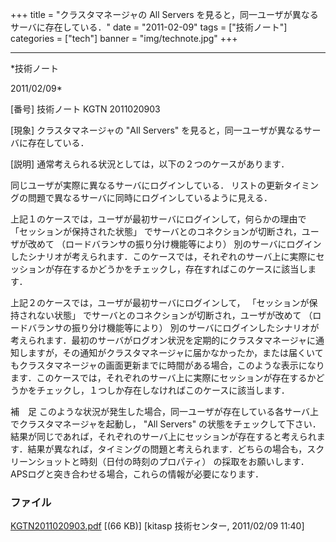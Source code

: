 ﻿+++
title = "クラスタマネージャの All Servers を見ると，同一ユーザが異なるサーバに存在している．"
date = "2011-02-09"
tags = ["技術ノート"]
categories = ["tech"]
banner = "img/technote.jpg"
+++

-----------------------------------------------------------------------------------------------------------------------------

*技術ノート

2011/02/09*


[番号]
技術ノート KGTN 2011020903

[現象]
クラスタマネージャの "All Servers"
を見ると，同一ユーザが異なるサーバに存在している．

[説明]
通常考えられる状況としては，以下の２つのケースがあります．

同じユーザが実際に異なるサーバにログインしている．
リストの更新タイミングの問題で異なるサーバに同時にログインしているように見える．

上記１のケースでは，ユーザが最初サーバにログインして，何らかの理由で
「セッションが保持された状態」
でサーバとのコネクションが切断され，ユーザが改めて
（ロードバランサの振り分け機能等により）
別のサーバにログインしたシナリオが考えられます．このケースでは，それぞれのサーバ上に実際にセッションが存在するかどうかをチェックし，存在すればこのケースに該当します．

上記２のケースでは，ユーザが最初サーバにログインして，
「セッションが保持されない状態」
でサーバとのコネクションが切断され，ユーザが改めて
（ロードバランサの振り分け機能等により）
別のサーバにログインしたシナリオが考えられます．最初のサーバがログオン状況を定期的にクラスタマネージャに通知しますが，その通知がクラスタマネージャに届かなかったか，または届くいてもクラスタマネージャの画面更新までに時間がある場合，このような表示になります．このケースでは，それぞれのサーバ上に実際にセッションが存在するかどうかをチェックし，１つしか存在しなければこのケースに該当します．

補　足
このような状況が発生した場合，同一ユーザが存在している各サーバ上でクラスタマネージャを起動し，
"All Servers"
の状態をチェックして下さい．結果が同じであれば，それぞれのサーバ上にセッションが存在すると考えられます．結果が異なれば，タイミングの問題と考えられます．どちらの場合も，スクリーンショットと時刻（日付の時刻のプロパティ）
の採取をお願いします．APSログと突き合わせる場合，これらの情報が必要になります．


### ファイル





[KGTN2011020903.pdf](http://techreport.kitasp.net/attachments/download/476/KGTN2011020903.pdf)
 [(66 KB)] [kitasp 技術センター, 2011/02/09
11:40]
